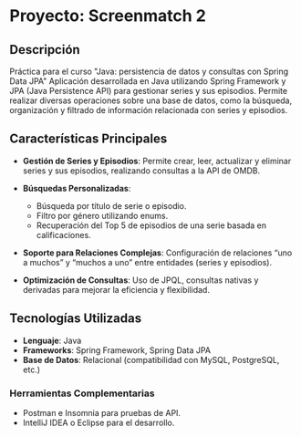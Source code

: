 # Proyecto: Screenmatch 2

## Descripción
Práctica para el curso "Java: persistencia de datos y consultas con Spring Data JPA"
Aplicación desarrollada en Java utilizando Spring Framework y JPA (Java Persistence API) para gestionar series y sus episodios. Permite realizar diversas operaciones sobre una base de datos, como la búsqueda, organización y filtrado de información relacionada con series y episodios.

## Características Principales

- **Gestión de Series y Episodios**: Permite crear, leer, actualizar y eliminar series y sus episodios, realizando consultas a la API de OMDB.
  
- **Búsquedas Personalizadas**:
  - Búsqueda por título de serie o episodio.
  - Filtro por género utilizando enums.
  - Recuperación del Top 5 de episodios de una serie basada en calificaciones.
  
- **Soporte para Relaciones Complejas**: Configuración de relaciones “uno a muchos” y “muchos a uno” entre entidades (series y episodios).
  
- **Optimización de Consultas**: Uso de JPQL, consultas nativas y derivadas para mejorar la eficiencia y flexibilidad.

## Tecnologías Utilizadas

- **Lenguaje**: Java
- **Frameworks**: Spring Framework, Spring Data JPA
- **Base de Datos**: Relacional (compatibilidad con MySQL, PostgreSQL, etc.)
  
### Herramientas Complementarias

- Postman e Insomnia para pruebas de API.
- IntelliJ IDEA o Eclipse para el desarrollo.
